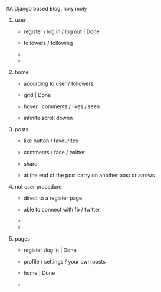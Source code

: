 #A Django based Blog. 
holy moly
1) user 

	* register / log in / log out | Done
  
	* followers / following
  
	*
  
	*

2) home

	* according to user / followers  
 
	* grid | Done
  
	* hover : comments / likes / seen
  
	* infinite scroll downn
  

3) posts 

	* like button / favourites
  
	* comments / face / twitter
  
	* share
  
	* at the end of the post carry on another post or arrows 

4) not user procedure

	* direct to a register page 
  
	* able to connect with fb / twitter 
  
	* 
  
	*

5) pages

	* register /log in | Done
  
	* profile / settings / your own posts 
  
	* home | Done
  
	* 
